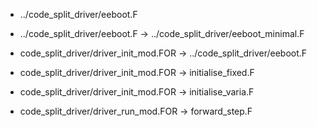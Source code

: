 * ../code_split_driver/eeboot.F

* ../code_split_driver/eeboot.F -> ../code_split_driver/eeboot_minimal.F

* code_split_driver/driver_init_mod.FOR -> ../code_split_driver/eeboot.F

* code_split_driver/driver_init_mod.FOR -> initialise_fixed.F

* code_split_driver/driver_init_mod.FOR -> initialise_varia.F

* code_split_driver/driver_run_mod.FOR -> forward_step.F

